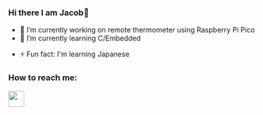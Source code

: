 ### Hi there I am Jacob👋

- 🔭 I’m currently working on remote thermometer using Raspberry Pi Pico
- 🌱 I’m currently learning C/Embedded
<!-- - 👯 I’m looking to collaborate on ... -->
<!-- - 📫 How to reach me: ... -->
- ⚡ Fun fact: I'm learning Japanese

### How to reach me:

<img align="left" height="32" width="32" src="https://cdn.jsdelivr.net/npm/simple-icons@v11/icons/gmail.svg" />
